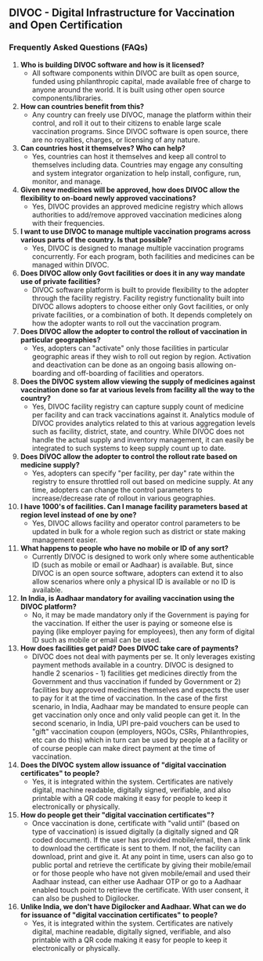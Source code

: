 ## DIVOC - Digital Infrastructure for Vaccination and Open Certification


### Frequently Asked Questions (FAQs)

1. **Who is building DIVOC software and how is it licensed?** 
    * All software components within DIVOC are built as open source, funded using philanthropic capital, made available free of charge to anyone around the world. It is built using other open source components/libraries.
2. **How can countries benefit from this?** 
    * Any country can freely use DIVOC, manage the platform within their control, and roll it out to their citizens to enable large scale vaccination programs. Since DIVOC software is open source, there are no royalties, charges, or licensing of any nature.
3. **Can countries host it themselves? Who can help?**
    * Yes, countries can host it themselves and keep all control to themselves including data. Countries may engage any consulting and system integrator organization to help install, configure, run, monitor, and manage.
4. **Given new medicines will be approved, how does DIVOC allow the flexibility to on-board newly approved vaccinations?**
    * Yes, DIVOC provides an approved medicine registry which allows authorities to add/remove approved vaccination medicines along with their frequencies.
5. **I want to use DIVOC to manage multiple vaccination programs across various parts of the country. Is that possible?**
    * Yes, DIVOC is designed to manage multiple vaccination programs concurrently. For each program, both facilities and medicines can be managed within DIVOC.
6. **Does DIVOC allow only Govt facilities or does it in any way mandate use of private facilities?**
    * DIVOC software platform is built to provide flexibility to the adopter through the facility registry. Facility registry functionality built into DIVOC allows adopters to choose either only Govt facilities, or only private facilities, or a combination of both. It depends completely on how the adopter wants to roll out the vaccination program.
7. **Does DIVOC allow the adopter to control the rollout of vaccination in particular geographies?**
    * Yes, adopters can "activate" only those facilities in particular geographic areas if they wish to roll out region by region. Activation and deactivation can be done as an ongoing basis allowing on-boarding and off-boarding of facilities and operators.
8. **Does the DIVOC system allow viewing the supply of medicines against vaccination done so far at various levels from facility all the way to the country?**
    * Yes, DIVOC facility registry can capture supply count of medicine per facility and can track vaccinations against it. Analytics module of DIVOC provides analytics related to this at various aggregation levels such as facility, district, state, and country. While DIVOC does not handle the actual supply and inventory management, it can easily be integrated to such systems to keep supply count up to date.
9. **Does DIVOC allow the adopter to control the rollout rate based on medicine supply?**
    * Yes, adopters can specify "per facility, per day" rate within the registry to ensure throttled roll out based on medicine supply. At any time, adopters can change the control parameters to increase/decrease rate of rollout in various geographies.
10. **I have 1000's of facilities. Can I manage facility parameters based at region level instead of one by one?**
    * Yes, DIVOC allows facility and operator control parameters to be updated in bulk for a whole region such as district or state making management easier.
11. **What happens to people who have no mobile or ID of any sort?**
    * Currently DIVOC is designed to work only where some authenticable ID (such as mobile or email or Aadhaar) is available. But, since DIVOC is an open source software, adopters can extend it to also allow scenarios where only a physical ID is available or no ID is available.
12. **In India, is Aadhaar mandatory for availing vaccination using the DIVOC platform?**
    * No, it may be made mandatory only if the Government is paying for the vaccination. If either the user is paying or someone else is paying (like employer paying for employees), then any form of digital ID such as mobile or email can be used.
13. **How does facilities get paid? Does DIVOC take care of payments?**
    * DIVOC does not deal with payments per se. It only leverages existing payment methods available in a country. DIVOC is designed to handle 2 scenarios - 1) facilities get medicines directly from the Government and thus vaccination if funded by Government or 2) facilities buy approved medicines themselves and expects the user to pay for it at the time of vaccination. In the case of the first scenario, in India, Aadhaar may be mandated to ensure people can get vaccination only once and only valid people can get it. In the second scenario, in India, UPI pre-paid vouchers can be used to "gift" vaccination coupon (employers, NGOs, CSRs, Philanthropies, etc can do this) which in turn can be used by people at a facility or of course people can make direct payment at the time of vaccination.
14. **Does the DIVOC system allow issuance of "digital vaccination certificates" to people?**
    * Yes, it is integrated within the system. Certificates are natively digital, machine readable, digitally signed, verifiable, and also printable with a QR code making it easy for people to keep it electronically or physically.
15. **How do people get their  "digital vaccination certificates"?**
    * Once vaccination is done, certificate with "valid until" (based on type of vaccination) is issued digitally (a digitally signed and QR coded document). If the user has provided mobile/email, then a link to download the certificate is sent to them. If not, the facility can download, print and give it. At any point in time, users can also go to public portal and retrieve the certificate by giving their mobile/email or for those people who have not given mobile/email and used their Aadhaar instead, can either use Aadhaar OTP or go to a Aadhaar enabled touch point to retrieve the certificate. With user consent, it can also be pushed to Digilocker.
16. **Unlike India, we don't have Digilocker and Aadhaar. What can we do for issuance of "digital vaccination certificates" to people?**
    * Yes, it is integrated within the system. Certificates are natively digital, machine readable, digitally signed, verifiable, and also printable with a QR code making it easy for people to keep it electronically or physically.

